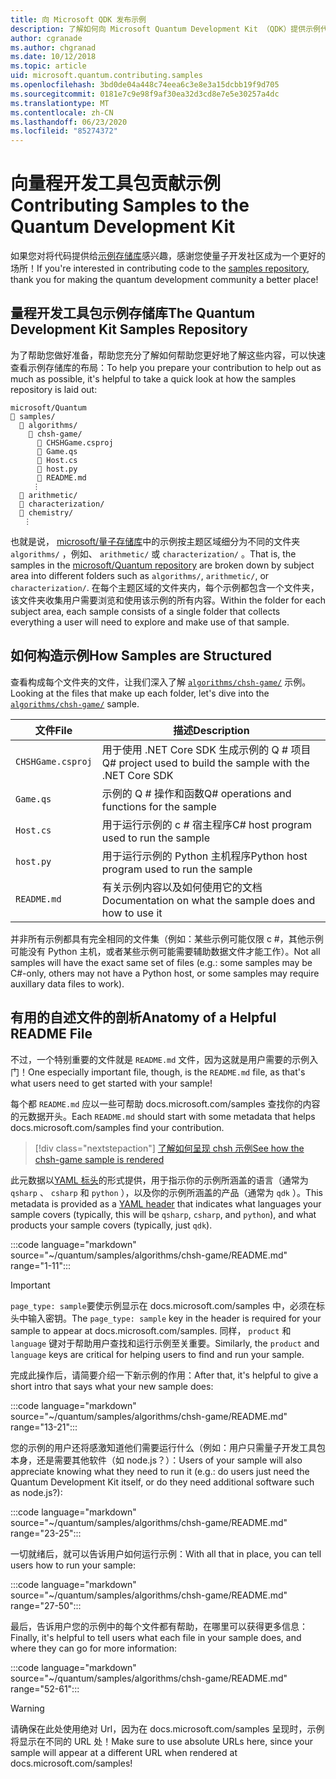 ```yaml
---
title: 向 Microsoft QDK 发布示例
description: 了解如何向 Microsoft Quantum Development Kit （QDK）提供示例代码。
author: cgranade
ms.author: chgranad
ms.date: 10/12/2018
ms.topic: article
uid: microsoft.quantum.contributing.samples
ms.openlocfilehash: 3bd0de04a448c74eea6c3e8e3a15dcbb19f9d705
ms.sourcegitcommit: 0181e7c9e98f9af30ea32d3cd8e7e5e30257a4dc
ms.translationtype: MT
ms.contentlocale: zh-CN
ms.lasthandoff: 06/23/2020
ms.locfileid: "85274372"
---
```

# <a name="contributing-samples-to-the-quantum-development-kit"></a><span data-ttu-id="3f8ea-103">向量程开发工具包贡献示例</span><span class="sxs-lookup"><span data-stu-id="3f8ea-103">Contributing Samples to the Quantum Development Kit</span></span>

<span data-ttu-id="3f8ea-104">如果您对将代码提供给[示例存储库](https://github.com/Microsoft/Quantum)感兴趣，感谢您使量子开发社区成为一个更好的场所！</span><span class="sxs-lookup"><span data-stu-id="3f8ea-104">If you're interested in contributing code to the [samples repository](https://github.com/Microsoft/Quantum), thank you for making the quantum development community a better place!</span></span>

## <a name="the-quantum-development-kit-samples-repository"></a><span data-ttu-id="3f8ea-105">量程开发工具包示例存储库</span><span class="sxs-lookup"><span data-stu-id="3f8ea-105">The Quantum Development Kit Samples Repository</span></span>

<span data-ttu-id="3f8ea-106">为了帮助您做好准备，帮助您充分了解如何帮助您更好地了解这些内容，可以快速查看示例存储库的布局：</span><span class="sxs-lookup"><span data-stu-id="3f8ea-106">To help you prepare your contribution to help out as much as possible, it's helpful to take a quick look at how the samples repository is laid out:</span></span>

```plaintext
microsoft/Quantum
📁 samples/
  📁 algorithms/
    📁 chsh-game/
      📝 CHSHGame.csproj
      📝 Game.qs
      📝 Host.cs
      📝 host.py
      📝 README.md
     ⋮
  📁 arithmetic/
  📁 characterization/
  📁 chemistry/
   ⋮
```

<span data-ttu-id="3f8ea-107">也就是说， [microsoft/量子存储库](https://github.com/microsoft/Quantum)中的示例按主题区域细分为不同的文件夹 `algorithms/` ，例如、 `arithmetic/` 或 `characterization/` 。</span><span class="sxs-lookup"><span data-stu-id="3f8ea-107">That is, the samples in the [microsoft/Quantum repository](https://github.com/microsoft/Quantum) are broken down by subject area into different folders such as `algorithms/`, `arithmetic/`, or `characterization/`.</span></span>
<span data-ttu-id="3f8ea-108">在每个主题区域的文件夹内，每个示例都包含一个文件夹，该文件夹收集用户需要浏览和使用该示例的所有内容。</span><span class="sxs-lookup"><span data-stu-id="3f8ea-108">Within the folder for each subject area, each sample consists of a single folder that collects everything a user will need to explore and make use of that sample.</span></span>

## <a name="how-samples-are-structured"></a><span data-ttu-id="3f8ea-109">如何构造示例</span><span class="sxs-lookup"><span data-stu-id="3f8ea-109">How Samples are Structured</span></span>

<span data-ttu-id="3f8ea-110">查看构成每个文件夹的文件，让我们深入了解 [`algorithms/chsh-game/`](https://github.com/microsoft/Quantum/tree/master/samples/algorithms/chsh-game) 示例。</span><span class="sxs-lookup"><span data-stu-id="3f8ea-110">Looking at the files that make up each folder, let's dive into the [`algorithms/chsh-game/`](https://github.com/microsoft/Quantum/tree/master/samples/algorithms/chsh-game) sample.</span></span>

| <span data-ttu-id="3f8ea-111">文件</span><span class="sxs-lookup"><span data-stu-id="3f8ea-111">File</span></span>              | <span data-ttu-id="3f8ea-112">描述</span><span class="sxs-lookup"><span data-stu-id="3f8ea-112">Description</span></span>                                                |
|-------------------|------------------------------------------------------------|
| `CHSHGame.csproj` | <span data-ttu-id="3f8ea-113">用于使用 .NET Core SDK 生成示例的 Q # 项目</span><span class="sxs-lookup"><span data-stu-id="3f8ea-113">Q# project used to build the sample with the .NET Core SDK</span></span> |
| `Game.qs`         | <span data-ttu-id="3f8ea-114">示例的 Q # 操作和函数</span><span class="sxs-lookup"><span data-stu-id="3f8ea-114">Q# operations and functions for the sample</span></span>                 |
| `Host.cs`         | <span data-ttu-id="3f8ea-115">用于运行示例的 c # 宿主程序</span><span class="sxs-lookup"><span data-stu-id="3f8ea-115">C# host program used to run the sample</span></span>                     |
| `host.py`         | <span data-ttu-id="3f8ea-116">用于运行示例的 Python 主机程序</span><span class="sxs-lookup"><span data-stu-id="3f8ea-116">Python host program used to run the sample</span></span>                 |
| `README.md`       | <span data-ttu-id="3f8ea-117">有关示例内容以及如何使用它的文档</span><span class="sxs-lookup"><span data-stu-id="3f8ea-117">Documentation on what the sample does and how to use it</span></span>    |

<span data-ttu-id="3f8ea-118">并非所有示例都具有完全相同的文件集（例如：某些示例可能仅限 c #，其他示例可能没有 Python 主机，或者某些示例可能需要辅助数据文件才能工作）。</span><span class="sxs-lookup"><span data-stu-id="3f8ea-118">Not all samples will have the exact same set of files (e.g.: some samples may be C#-only, others may not have a Python host, or some samples may require auxillary data files to work).</span></span>

## <a name="anatomy-of-a-helpful-readme-file"></a><span data-ttu-id="3f8ea-119">有用的自述文件的剖析</span><span class="sxs-lookup"><span data-stu-id="3f8ea-119">Anatomy of a Helpful README File</span></span>

<span data-ttu-id="3f8ea-120">不过，一个特别重要的文件就是 `README.md` 文件，因为这就是用户需要的示例入门！</span><span class="sxs-lookup"><span data-stu-id="3f8ea-120">One especially important file, though, is the `README.md` file, as that's what users need to get started with your sample!</span></span>

<span data-ttu-id="3f8ea-121">每个都 `README.md` 应以一些可帮助 docs.microsoft.com/samples 查找你的内容的元数据开头。</span><span class="sxs-lookup"><span data-stu-id="3f8ea-121">Each `README.md` should start with some metadata that helps docs.microsoft.com/samples find your contribution.</span></span>

> [!div class="nextstepaction"]
> [<span data-ttu-id="3f8ea-122">了解如何呈现 chsh 示例</span><span class="sxs-lookup"><span data-stu-id="3f8ea-122">See how the chsh-game sample is rendered</span></span>](https://docs.microsoft.com/samples/microsoft/quantum/validating-quantum-mechanics/)

<span data-ttu-id="3f8ea-123">此元数据以[YAML 标头](https://dotnet.github.io/docfx/spec/docfx_flavored_markdown.html#yaml-header)的形式提供，用于指示你的示例所涵盖的语言（通常为 `qsharp` 、 `csharp` 和 `python` ），以及你的示例所涵盖的产品（通常为 `qdk` ）。</span><span class="sxs-lookup"><span data-stu-id="3f8ea-123">This metadata is provided as a [YAML header](https://dotnet.github.io/docfx/spec/docfx_flavored_markdown.html#yaml-header) that indicates what languages your sample covers (typically, this will be `qsharp`, `csharp`, and `python`), and what products your sample covers (typically, just `qdk`).</span></span>

:::code language="markdown" source="~/quantum/samples/algorithms/chsh-game/README.md" range="1-11":::

> [!IMPORTANT]
> <span data-ttu-id="3f8ea-124">`page_type: sample`要使示例显示在 docs.microsoft.com/samples 中，必须在标头中输入密钥。</span><span class="sxs-lookup"><span data-stu-id="3f8ea-124">The `page_type: sample` key in the header is required for your sample to appear at docs.microsoft.com/samples.</span></span>
> <span data-ttu-id="3f8ea-125">同样， `product` 和 `language` 键对于帮助用户查找和运行示例至关重要。</span><span class="sxs-lookup"><span data-stu-id="3f8ea-125">Similarly, the `product` and `language` keys are critical for helping users to find and run your sample.</span></span>

<span data-ttu-id="3f8ea-126">完成此操作后，请简要介绍一下新示例的作用：</span><span class="sxs-lookup"><span data-stu-id="3f8ea-126">After that, it's helpful to give a short intro that says what your new sample does:</span></span>

:::code language="markdown" source="~/quantum/samples/algorithms/chsh-game/README.md" range="13-21":::

<span data-ttu-id="3f8ea-127">您的示例的用户还将感激知道他们需要运行什么（例如：用户只需量子开发工具包本身，还是需要其他软件（如 node.js？）：</span><span class="sxs-lookup"><span data-stu-id="3f8ea-127">Users of your sample will also appreciate knowing what they need to run it (e.g.: do users just need the Quantum Development Kit itself, or do they need additional software such as node.js?):</span></span>

:::code language="markdown" source="~/quantum/samples/algorithms/chsh-game/README.md" range="23-25":::

<span data-ttu-id="3f8ea-128">一切就绪后，就可以告诉用户如何运行示例：</span><span class="sxs-lookup"><span data-stu-id="3f8ea-128">With all that in place, you can tell users how to run your sample:</span></span>

:::code language="markdown" source="~/quantum/samples/algorithms/chsh-game/README.md" range="27-50":::

<span data-ttu-id="3f8ea-129">最后，告诉用户您的示例中的每个文件都有帮助，在哪里可以获得更多信息：</span><span class="sxs-lookup"><span data-stu-id="3f8ea-129">Finally, it's helpful to tell users what each file in your sample does, and where they can go for more information:</span></span>

:::code language="markdown" source="~/quantum/samples/algorithms/chsh-game/README.md" range="52-61":::

> [!WARNING]
> <span data-ttu-id="3f8ea-130">请确保在此处使用绝对 Url，因为在 docs.microsoft.com/samples 呈现时，示例将显示在不同的 URL 处！</span><span class="sxs-lookup"><span data-stu-id="3f8ea-130">Make sure to use absolute URLs here, since your sample will appear at a different URL when rendered at docs.microsoft.com/samples!</span></span>
